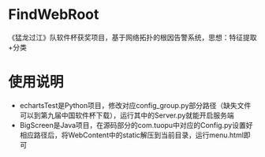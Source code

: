 # FindWebRoot
《猛龙过江》队软件杯获奖项目，基于网络拓扑的根因告警系统，思想：特征提取+分类

使用说明
====
* echartsTest是Python项目，修改对应config_group.py部分路径（缺失文件可以到第九届中国软件杯下载），运行其中的Server.py就能开启服务端
* BigScreen是Java项目，在源码部分的com.tuopu中对应的Config.py设置好相应路径后，将WebContent中的static解压到当前目录，运行menu.html即可
